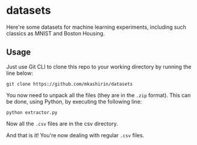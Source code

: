 # datasets

Here're some datasets for machine learning experiments, including such classics as MNIST and Boston Housing.

## Usage 

Just use Git CLI to clone this repo to your working directory by running the line below:

```
git clone https://github.com/mkashirin/datasets
```

You now need to unpack all the files (they are in the `.zip` format). This can be done, using Python, by executing the following line:

```
python extractor.py
```

Now all the `.csv` files are in the csv directory.

And that is it! You're now dealing with regular `.csv` files.
